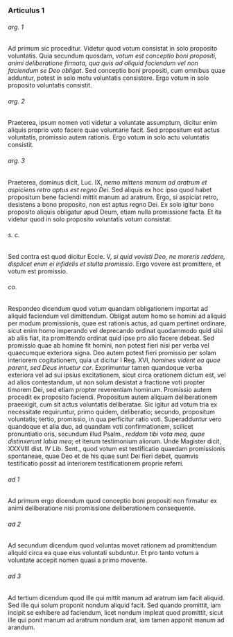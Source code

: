 ### Articulus 1

###### arg. 1
Ad primum sic proceditur. Videtur quod votum consistat in solo proposito voluntatis. Quia secundum quosdam, *votum est conceptio boni propositi, animi deliberatione firmata, qua quis ad aliquid faciendum vel non faciendum se Deo obligat*. Sed conceptio boni propositi, cum omnibus quae adduntur, potest in solo motu voluntatis consistere. Ergo votum in solo proposito voluntatis consistit.

###### arg. 2
Praeterea, ipsum nomen voti videtur a voluntate assumptum, dicitur enim aliquis proprio voto facere quae voluntarie facit. Sed propositum est actus voluntatis, promissio autem rationis. Ergo votum in solo actu voluntatis consistit.

###### arg. 3
Praeterea, dominus dicit, Luc. IX, *nemo mittens manum ad aratrum et aspiciens retro aptus est regno Dei*. Sed aliquis ex hoc ipso quod habet propositum bene faciendi mittit manum ad aratrum. Ergo, si aspiciat retro, desistens a bono proposito, non est aptus regno Dei. Ex solo igitur bono proposito aliquis obligatur apud Deum, etiam nulla promissione facta. Et ita videtur quod in solo proposito voluntatis votum consistat.

###### s. c.
Sed contra est quod dicitur Eccle. V, *si quid vovisti Deo, ne moreris reddere, displicet enim ei infidelis et stulta promissio*. Ergo vovere est promittere, et votum est promissio.

###### co.
Respondeo dicendum quod votum quandam obligationem importat ad aliquid faciendum vel dimittendum. Obligat autem homo se homini ad aliquid per modum promissionis, quae est rationis actus, ad quam pertinet ordinare, sicut enim homo imperando vel deprecando ordinat quodammodo quid sibi ab aliis fiat, ita promittendo ordinat quid ipse pro alio facere debeat. Sed promissio quae ab homine fit homini, non potest fieri nisi per verba vel quaecumque exteriora signa. Deo autem potest fieri promissio per solam interiorem cogitationem, quia ut dicitur I Reg. XVI, *homines vident ea quae parent, sed Deus intuetur cor*. Exprimuntur tamen quandoque verba exteriora vel ad sui ipsius excitationem, sicut circa orationem dictum est, vel ad alios contestandum, ut non solum desistat a fractione voti propter timorem Dei, sed etiam propter reverentiam hominum. Promissio autem procedit ex proposito faciendi. Propositum autem aliquam deliberationem praeexigit, cum sit actus voluntatis deliberatae. Sic igitur ad votum tria ex necessitate requiruntur, primo quidem, deliberatio; secundo, propositum voluntatis; tertio, promissio, in qua perficitur ratio voti. Superadduntur vero quandoque et alia duo, ad quandam voti confirmationem, scilicet pronuntiatio oris, secundum illud Psalm., *reddam tibi vota mea, quae distinxerunt labia mea*; et iterum testimonium aliorum. Unde Magister dicit, XXXVIII dist. IV Lib. Sent., quod votum est testificatio quaedam promissionis spontaneae, quae Deo et de his quae sunt Dei fieri debet, quamvis testificatio possit ad interiorem testificationem proprie referri.

###### ad 1
Ad primum ergo dicendum quod conceptio boni propositi non firmatur ex animi deliberatione nisi promissione deliberationem consequente.

###### ad 2
Ad secundum dicendum quod voluntas movet rationem ad promittendum aliquid circa ea quae eius voluntati subduntur. Et pro tanto votum a voluntate accepit nomen quasi a primo movente.

###### ad 3
Ad tertium dicendum quod ille qui mittit manum ad aratrum iam facit aliquid. Sed ille qui solum proponit nondum aliquid facit. Sed quando promittit, iam incipit se exhibere ad faciendum, licet nondum impleat quod promittit, sicut ille qui ponit manum ad aratrum nondum arat, iam tamen apponit manum ad arandum.

